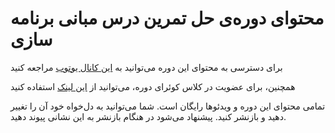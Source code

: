 # محتوای دوره‌ی حل تمرین درس مبانی برنامه سازی



برای دسترسی به محتوای این دوره می‌توانید به
[این کانال یوتوب](https://www.youtube.com/@shyshfa)
مراجعه کنید


همچنین، برای عضویت در کلاس کوئرای دوره، می‌توانید از [این لینک](https://quera.org/course/add_to_course/course/17569/) استفاده کنید

تمامی محتوای این دوره و ویدئوها رایگان است. شما می‌توانید به دل‌خواه خود آن را تغییر دهید و بازنشر کنید. پیشنهاد می‌شود در هنگام بازنشر به این نشانی پیوند دهید.